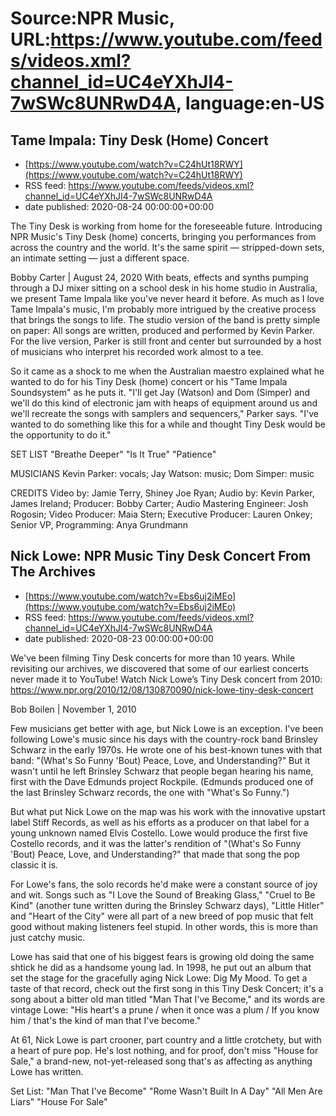 # Source:NPR Music, URL:https://www.youtube.com/feeds/videos.xml?channel_id=UC4eYXhJI4-7wSWc8UNRwD4A, language:en-US

## Tame Impala: Tiny Desk (Home) Concert
 - [https://www.youtube.com/watch?v=C24hUt18RWY](https://www.youtube.com/watch?v=C24hUt18RWY)
 - RSS feed: https://www.youtube.com/feeds/videos.xml?channel_id=UC4eYXhJI4-7wSWc8UNRwD4A
 - date published: 2020-08-24 00:00:00+00:00

The Tiny Desk is working from home for the foreseeable future. Introducing NPR Music's Tiny Desk (home) concerts, bringing you performances from across the country and the world. It's the same spirit — stripped-down sets, an intimate setting — just a different space.

Bobby Carter | August 24, 2020
With beats, effects and synths pumping through a DJ mixer sitting on a school desk in his home studio in Australia, we present Tame Impala like you've never heard it before. As much as I love Tame Impala's music, I'm probably more intrigued by the creative process that brings the songs to life. The studio version of the band is pretty simple on paper: All songs are written, produced and performed by Kevin Parker. For the live version, Parker is still front and center but surrounded by a host of musicians who interpret his recorded work almost to a tee.

So it came as a shock to me when the Australian maestro explained what he wanted to do for his Tiny Desk (home) concert or his "Tame Impala Soundsystem" as he puts it. "I'll get Jay (Watson) and Dom (Simper) and we'll do this kind of electronic jam with heaps of equipment around us and we'll recreate the songs with samplers and sequencers," Parker says. "I've wanted to do something like this for a while and thought Tiny Desk would be the opportunity to do it."

SET LIST
"Breathe Deeper"
"Is It True"
"Patience"

MUSICIANS
Kevin Parker: vocals; Jay Watson: music; Dom Simper: music

CREDITS
Video by: Jamie Terry, Shiney Joe Ryan; Audio by: Kevin Parker, James Ireland; Producer: Bobby Carter; Audio Mastering Engineer: Josh Rogosin; Video Producer: Maia Stern; Executive Producer: Lauren Onkey; Senior VP, Programming: Anya Grundmann

## Nick Lowe: NPR Music Tiny Desk Concert From The Archives
 - [https://www.youtube.com/watch?v=Ebs6uj2iMEo](https://www.youtube.com/watch?v=Ebs6uj2iMEo)
 - RSS feed: https://www.youtube.com/feeds/videos.xml?channel_id=UC4eYXhJI4-7wSWc8UNRwD4A
 - date published: 2020-08-23 00:00:00+00:00

We've been filming Tiny Desk concerts for more than 10 years. While revisiting our archives, we discovered that some of our earliest concerts never made it to YouTube! 
Watch Nick Lowe’s Tiny Desk concert from 2010: https://www.npr.org/2010/12/08/130870090/nick-lowe-tiny-desk-concert

Bob Boilen | November 1, 2010

Few musicians get better with age, but Nick Lowe is an exception. I've been following Lowe's music since his days with the country-rock band Brinsley Schwarz in the early 1970s. He wrote one of his best-known tunes with that band: "(What's So Funny 'Bout) Peace, Love, and Understanding?" But it wasn't until he left Brinsley Schwarz that people began hearing his name, first with the Dave Edmunds project Rockpile. (Edmunds produced one of the last Brinsley Schwarz records, the one with "What's So Funny.")

But what put Nick Lowe on the map was his work with the innovative upstart label Stiff Records, as well as his efforts as a producer on that label for a young unknown named Elvis Costello. Lowe would produce the first five Costello records, and it was the latter's rendition of "(What's So Funny 'Bout) Peace, Love, and Understanding?" that made that song the pop classic it is.

For Lowe's fans, the solo records he'd make were a constant source of joy and wit. Songs such as "I Love the Sound of Breaking Glass," "Cruel to Be Kind" (another tune written during the Brinsley Schwarz days), "Little Hitler" and "Heart of the City" were all part of a new breed of pop music that felt good without making listeners feel stupid. In other words, this is more than just catchy music.

Lowe has said that one of his biggest fears is growing old doing the same shtick he did as a handsome young lad. In 1998, he put out an album that set the stage for the gracefully aging Nick Lowe: Dig My Mood. To get a taste of that record, check out the first song in this Tiny Desk Concert; it's a song about a bitter old man titled "Man That I've Become," and its words are vintage Lowe: "His heart's a prune / when it once was a plum / If you know him / that's the kind of man that I've become."

At 61, Nick Lowe is part crooner, part country and a little crotchety, but with a heart of pure pop. He's lost nothing, and for proof, don't miss "House for Sale," a brand-new, not-yet-released song that's as affecting as anything Lowe has written.

Set List:
"Man That I've Become"
"Rome Wasn't Built In A Day"
"All Men Are Liars"
"House For Sale"

